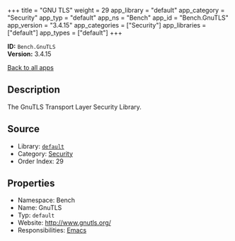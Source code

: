 ﻿+++
title = "GNU TLS"
weight = 29
app_library = "default"
app_category = "Security"
app_typ = "default"
app_ns = "Bench"
app_id = "Bench.GnuTLS"
app_version = "3.4.15"
app_categories = ["Security"]
app_libraries = ["default"]
app_types = ["default"]
+++

**ID:** `Bench.GnuTLS`  
**Version:** 3.4.15  
<!--more-->

[Back to all apps](/apps/)

## Description
The GnuTLS Transport Layer Security Library.

## Source

* Library: [`default`](/app_libraries/default)
* Category: [Security](/app_categories/security)
* Order Index: 29

## Properties

* Namespace: Bench
* Name: GnuTLS
* Typ: `default`
* Website: <http://www.gnutls.org/>
* Responsibilities: [Emacs](/apps/Bench.Emacs)

